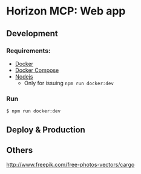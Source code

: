 Horizon MCP: Web app
====================

Development
-----------
### Requirements:
- [Docker](https://www.docker.com)
- [Docker Compose](https://www.docker.com/products/docker-compose)
- [Nodejs](https://nodejs.org)
  - Only for issuing `npm run docker:dev`

### Run
```
$ npm run docker:dev
```

Deploy & Production
-------------------


Others
------
http://www.freepik.com/free-photos-vectors/cargo
